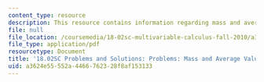 ```yaml
---
content_type: resource
description: This resource contains information regarding mass and average value.
file: null
file_location: /coursemedia/18-02sc-multivariable-calculus-fall-2010/a3624e55552a4466762328f8af153133_MIT18_02SC_pb_51_comb.pdf
file_type: application/pdf
resourcetype: Document
title: '18.02SC Problems and Solutions: Problems: Mass and Average Value'
uid: a3624e55-552a-4466-7623-28f8af153133
---
```

